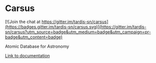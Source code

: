 Carsus
======

[![Join the chat at https://gitter.im/tardis-sn/carsus](https://badges.gitter.im/tardis-sn/carsus.svg)](https://gitter.im/tardis-sn/carsus?utm_source=badge&utm_medium=badge&utm_campaign=pr-badge&utm_content=badge)

Atomic Database for Astronomy

[Link to documentation](https://tardis-sn.github.io/carsus/)
